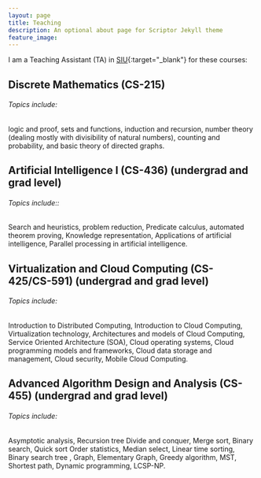 ```yaml
---
layout: page
title: Teaching
description: An optional about page for Scriptor Jekyll theme
feature_image:
---
```


I am a Teaching Assistant (TA)  in [SIU](https://www.siu.edu){:target="_blank"} for these courses: 

## Discrete Mathematics (CS-215)
###### Topics include:
logic and proof, sets and functions, induction and recursion, number theory (dealing mostly with divisibility of natural numbers), counting and probability, and basic theory of directed graphs.

## Artificial Intelligence I (CS-436) (undergrad and grad level)
###### Topics include::
Search and heuristics, problem reduction, Predicate calculus, automated theorem proving, Knowledge representation, Applications of artificial intelligence, Parallel processing in artificial intelligence.

## Virtualization and Cloud Computing (CS-425/CS-591) (undergrad and grad level)
###### Topics include:
Introduction to Distributed Computing, Introduction to Cloud Computing, Virtualization technology, Architectures and models of Cloud Computing, Service Oriented Architecture (SOA), Cloud operating systems, Cloud programming models and frameworks, Cloud data storage and management, Cloud security, Mobile Cloud Computing.

## Advanced Algorithm Design and Analysis (CS-455) (undergrad and grad level)
###### Topics include:
Asymptotic analysis, Recursion tree Divide and conquer, Merge sort, Binary search, Quick sort Order statistics, Median select, Linear time sorting, Binary search tree , Graph, Elementary Graph, Greedy algorithm, MST, Shortest path, Dynamic programming, LCSP-NP.



